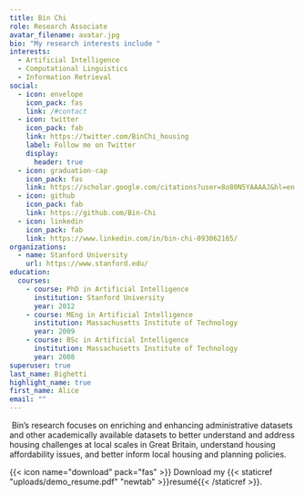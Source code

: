 ```yaml
---
title: Bin Chi
role: Research Associate
avatar_filename: avatar.jpg
bio: "My research interests include "
interests:
  - Artificial Intelligence
  - Computational Linguistics
  - Information Retrieval
social:
  - icon: envelope
    icon_pack: fas
    link: /#contact
  - icon: twitter
    icon_pack: fab
    link: https://twitter.com/BinChi_housing
    label: Follow me on Twitter
    display:
      header: true
  - icon: graduation-cap
    icon_pack: fas
    link: https://scholar.google.com/citations?user=8o80N5YAAAAJ&hl=en
  - icon: github
    icon_pack: fab
    link: https://github.com/Bin-Chi
  - icon: linkedin
    icon_pack: fab
    link: https://www.linkedin.com/in/bin-chi-093062165/
organizations:
  - name: Stanford University
    url: https://www.stanford.edu/
education:
  courses:
    - course: PhD in Artificial Intelligence
      institution: Stanford University
      year: 2012
    - course: MEng in Artificial Intelligence
      institution: Massachusetts Institute of Technology
      year: 2009
    - course: BSc in Artificial Intelligence
      institution: Massachusetts Institute of Technology
      year: 2008
superuser: true
last_name: Bighetti
highlight_name: true
first_name: Alice
email: ""
---
```

<!--StartFragment-->

 Bin’s research focuses on enriching and enhancing administrative datasets and other academically available datasets to better understand and address housing challenges at local scales in Great Britain, understand housing affordability issues, and better inform local housing and planning policies.

<!--EndFragment-->

{{< icon name="download" pack="fas" >}} Download my {{< staticref "uploads/demo_resume.pdf" "newtab" >}}resumé{{< /staticref >}}.